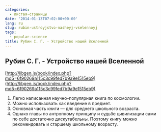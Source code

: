 ```yaml
---
categories:
  - листая-страницы
date: '2014-01-13T07:02:00+00:00'
lang: ru
slug: rubin-ustroyjstvo-nasheyj-vselennoyj
tags:
  - popular-science
title: Рубин С. Г. - Устройство нашей Вселенной
---
```





## Рубин С. Г. - Устройство нашей Вселенной

[http://libgen.is/book/index.php?md5=6f90269a115c3c99fed7b9a9e1515eb9](http://libgen.is/book/index.php?md5=6f90269a115c3c99fed7b9a9e1515eb9)  

1.  Легко написанная научно-популярная книга по космологии.
2.  Можно использовать как введение в предмет.
3.  Основная часть книги — для среднего школьного возраста.
4.  Однако главы по антропному принципу и судьбе цивилизации сами по себе достаточно дискутабельны. Поэтому книгу можно рекомендовать и старшему школьному возрасту.
